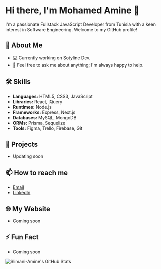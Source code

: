 # Hi there, I'm Mohamed Amine 👋

I'm a passionate Fullstack JavaScript Developer from Tunisia with a keen interest in Software Engineering. Welcome to my GitHub profile!

## 🚀 About Me
- 💻 Currently working on Sotyline Dev.
- 💬 Feel free to ask me about anything; I'm always happy to help.

## 🛠️ Skills
- **Languages:** HTML5, CSS3, JavaScript
- **Libraries:** React, jQuery
- **Runtimes:** Node.js
- **Frameworks:** Express, Next.js
- **Databases:** MySQL, MongoDB
- **ORMs:** Prisma, Sequelize
- **Tools:** Figma, Trello, Firebase, Git

## 🔭 Projects
- Updating soon

## 📫 How to reach me
- [Email](mailto:slimaniamin76@gmail.com)
- [LinkedIn](soon)

## 🌐 My Website
- Coming soon

## ⚡ Fun Fact
- Coming soon

![Slimani-Amine's GitHub Stats](https://github-readme-stats.vercel.app/api?username=slimani-amine&show_icons=true)
